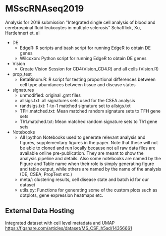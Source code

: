 # MSscRNAseq2019
Analysis for 2019 submission "Integrated single cell analysis of blood and cerebrospinal fluid leukocytes in multiple sclerosis" Schafflick, Xu, Hartlehnert et. al

* DE 
  * EdgeR: R scripts and bash script for running EdgeR to obtain DE genes
  * Wilcoxon: Python script for running EdgeR to obtain DE genes
* Vision
  * Create Vision Session for CD4(Vision_CD4.R) and all cells (Vision.R)
* prop_test
  * BetaBinom.R: R script for testing proportional differences between cell type abundances between tissue and disease states
* signatures
  * unmodified: original .gmt files 
  * allsigs.txt: all signatures sets used for the CSEA analysis
  * randsigs.txt: 1-to-1 matched signature set to allsigs.txt 
  * TFH.matched.txt: Mean matched random signature sets to TFH gene sets
  * Th1.matched.txt: Mean matched random signature sets to Th1 gene sets
* Notebooks
  * All Ipython Notebooks used to generate relevant analysis and figures, supplementary figures in the paper. Note that these will not be able to cloned and run locally because not all raw data files are available online pre-publication. They are meant to show the analysis pipeline and details. Also some notebooks are named by the Figure and Table name when their role is simply generating figure and table output, while others are named by the name of the analysis (DE, CSEA, PropTest etc.) 
  * meta/: clustering results, cell disease state and batch id for our dataset
  * utils.py: Functions for generating some of the custom plots such as dotplots, gene expression heatmaps etc.

## External Data Hosting
Integrated dataset with cell level metadata and UMAP 
https://figshare.com/articles/dataset/MS_CSF_h5ad/14356661

